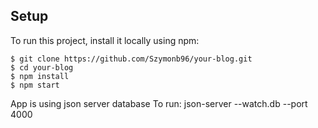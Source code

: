 ## Setup
To run this project, install it locally using npm:

```
$ git clone https://github.com/Szymonb96/your-blog.git
$ cd your-blog
$ npm install
$ npm start
```

App is using json server database
To run: json-server --watch.db --port 4000
